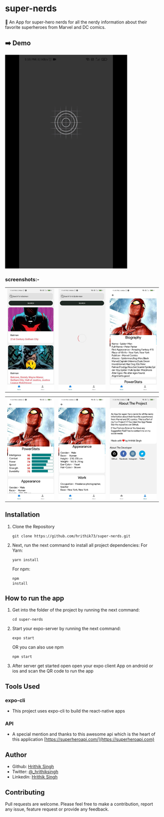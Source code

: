 # super-nerds
 :pencil:
An App for super-hero nerds for all the nerdy information about their favorite superheroes from Marvel and DC comics.

## :arrow_right:  Demo
<p float="left">
  <img src="super-nerds/../screenshots/demo.gif" width="400" height ="700"/>
</p>
  
### screenshots:-  
|                                                          |                                                          |                                                          |
| -------------------------------------------------------- | -------------------------------------------------------- | -------------------------------------------------------- |
| <img src="super-nerds/../screenshots/1.jpg" width="400"> | <img src="super-nerds/../screenshots/2.jpg" width="400"> | <img src="super-nerds/../screenshots/3.jpg" width="400"> |

|                                                          |                                                          |                                                          |
| -------------------------------------------------------- | -------------------------------------------------------- | -------------------------------------------------------- |
| <img src="super-nerds/../screenshots/4.jpg" width="400"> | <img src="super-nerds/../screenshots/5.jpg" width="400"> | <img src="super-nerds/../screenshots/6.jpg" width="400"> |

## Installation

1. Clone the Repository
  
   <pre><code>git clone https://github.com/hrithik73/super-nerds.git</code></pre>

2. Next, run the next command to install all project dependencies:
   For Yarn: <pre><code>yarn install</code></pre>
   For npm: <pre><code>npm install</code></pre>

## How to run the app
1. Get into the folder of the project by running the next command:

   <pre><code>cd super-nerds</code></pre>

2. Start your expo-server by running the next command:

    <pre><code>expo start</code></pre> 
   OR you can also use npm <pre><code>npm start</code></pre>

3. After server get started open open your expo client App on android or ios and scan the QR code to run the app

## Tools Used 
### expo-cli
 - This project uses expo-cli to build the react-native apps
### API 
- A special mention and thanks to this awesome api which is the heart of this application
[https://superheroapi.com/](https://superheroapi.com)

## Author
- Github: [Hrithik Singh](https://github.com/hrithik73)
- Twitter: [@_hrithiksingh](https://www.twitter.com/_hrithiksingh)
- Linkedin: [Hrithik Singh](https://www.linkedin.com/in/hrithik-singh-a8547b198/)


## Contributing
Pull requests are welcome. Please feel free to make a contribution, report any issue, feature request or provide any feedback.
